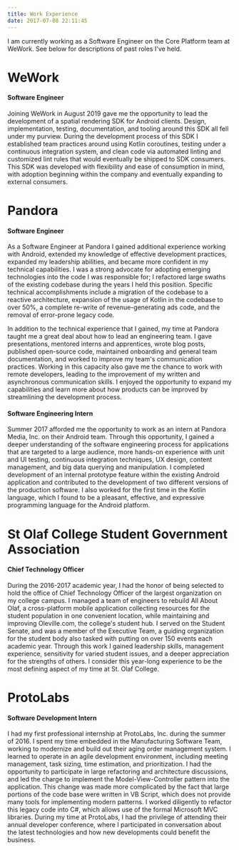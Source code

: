 ```yaml
---
title: Work Experience
date: 2017-07-08 22:11:45
---
```


I am currently working as a Software Engineer on the Core Platform team at WeWork. See below for descriptions of past roles I've held.

# WeWork
#### Software Engineer
Joining WeWork in August 2019 gave me the opportunity to lead the development of a spatial rendering SDK for Android clients. Design, implementation, testing, documentation, and tooling around this SDK all fell under my purview. During the development process of this SDK I established team practices around using Kotlin coroutines, testing under a continuous integration system, and clean code via automated linting and customized lint rules that would eventually be shipped to SDK consumers. This SDK was developed with flexibility and ease of consumption in mind, with adoption beginning within the company and eventually expanding to external consumers.


# Pandora
#### Software Engineer
As a Software Engineer at Pandora I gained additional experience working with Android, extended my knowledge of effective development practices, expanded my leadership abilities, and became more confident in my technical capabilities. I was a strong advocate for adopting emerging technologies into the code I was responsible for; I refactored large swaths of the existing codebase during the years I held this position. Specific technical accomplishments include a migration of the codebase to a reactive architecture, expansion of the usage of Kotlin in the codebase to over 50%, a complete re-write of revenue-generating ads code, and the removal of error-prone legacy code.

In addition to the technical experience that I gained, my time at Pandora taught me a great deal about how to lead an engineering team. I gave presentations, mentored interns and apprentices, wrote blog posts, published open-source code, maintained onboarding and general team documentation, and worked to improve my team's communication practices. Working in this capacity also gave me the chance to work with remote developers, leading to the improvement of my written and asynchronous communication skills. I enjoyed the opportunity to expand my capabilities and learn more about how products can be improved by streamlining the development process.

#### Software Engineering Intern

Summer 2017 afforded me the opportunity to work as an intern at Pandora Media, Inc. on their Android team. Through this opportunity, I gained a deeper understanding of the software engineering process for applications that are targeted to a large audience, more hands-on experience with unit and UI testing, continuous integration techniques, UX design, content management, and big data querying and manipulation. I completed development of an internal prototype feature within the existing Android application and contributed to the development of two different versions of the production software. I also worked for the first time in the Kotlin language, which I found to be a pleasant, effective, and expressive programming language for the Android platform.

# St Olaf College Student Government Association
#### Chief Technology Officer

During the 2016-2017 academic year, I had the honor of being selected to hold the office of Chief Technology Officer of the largest organization on my college campus. I managed a team of engineers to rebuild All About Olaf, a cross-platform mobile application collecting resources for the student population in one convenient location, while maintaining and improving Oleville.com, the college's student hub. I served on the Student Senate, and was a member of the Executive Team, a guiding organization for the student body also tasked with putting on over 150 events each academic year. Through this work I gained leadership skills, management experience, sensitivity for varied student issues, and a deeper appreciation for the strengths of others. I consider this year-long experience to be the most defining aspect of my time at St. Olaf College.

# ProtoLabs
#### Software Development Intern

I had my first professional internship at ProtoLabs, Inc. during the summer of 2016. I spent my time embedded in the Manufacturing Software Team, working to modernize and build out their aging order management system. I learned to operate in an agile development environment, including meeting management, task sizing, time estimation, and prioritization. I had the opportunity to participate in large refactoring and architecture discussions, and led the charge to implement the Model-View-Controller pattern into the application. This change was made more complicated by the fact that large portions of the code base were written in VB Script, which does not provide many tools for implementing modern patterns. I worked diligently to refactor this legacy code into C#, which allows use of the formal Microsoft MVC libraries. During my time at ProtoLabs, I had the privilege of attending their annual developer conference, where I participated in conversation about the latest technologies and how new developments could benefit the business.



